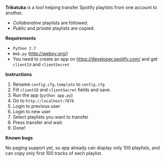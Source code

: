 **Trikatuka** is a tool helping transfer Spotify playlists from one account to another.

- *Collaborative* playlists are followed.
- *Public* and *private* playlists are copied.

**Requirements**

- `Python 2.7`
- `Web.py` (http://webpy.org/)
- You need to create an app on https://developer.spotify.com/ and get `clientId` and `clientSecret`

**Instructions**

1. Rename `config.cfg.template` to `config.cfg`
2. Fill `clientID` and `clientSecret` fields and save.
3. Run the app (`python app.py`)
4. Go to `http://localhost:7878`
5. Login to previous user
6. Login to new user
7. Select playlists you want to transfer
8. Press transfer and wait.
9. Done!

**Known bugs**

No paging support yet, so app already can display only 100 playlists, and can copy only first 100 tracks of each playlist.


